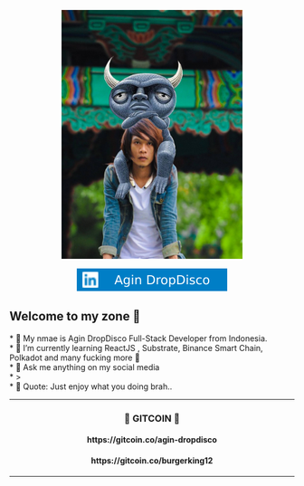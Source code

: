 <p align="center">
<img src="./me.jpg" alt="Agin DropDisco" height="440" width="320">
</p>

<p align="center"> 
<a href="https://linkedin.com/in/agin-dropdisco-5555b7171"><img alt="LinkedIn" src="./linkedin.svg"></a>
</p>



<p align="center">
<h2>Welcome to my zone 👻</h2>
* 🔭 My nmae is Agin DropDisco Full-Stack Developer from Indonesia.<br />
* 🌱 I’m currently learning ReactJS , Substrate, Binance Smart Chain, Polkadot and many fucking more 🏅<br/>
* 💬 Ask me anything on my social media<br/>
* ><br/>
* 🌙 Quote: Just enjoy what you doing brah..

---

</p>
<h3 align="center"> 🥽 GITCOIN  🥽 </h3>
<h4 align="center"> https://gitcoin.co/agin-dropdisco</h4>
<h4 align="center"> https://gitcoin.co/burgerking12</h4>

---
